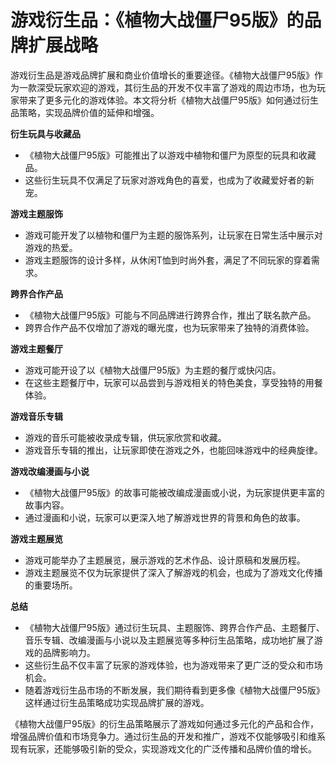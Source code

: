 # 游戏衍生品：《植物大战僵尸95版》的品牌扩展战略

游戏衍生品是游戏品牌扩展和商业价值增长的重要途径。《植物大战僵尸95版》作为一款深受玩家欢迎的游戏，其衍生品的开发不仅丰富了游戏的周边市场，也为玩家带来了更多元化的游戏体验。本文将分析《植物大战僵尸95版》如何通过衍生品策略，实现品牌价值的延伸和增强。

**衍生玩具与收藏品**
- 《植物大战僵尸95版》可能推出了以游戏中植物和僵尸为原型的玩具和收藏品。
- 这些衍生玩具不仅满足了玩家对游戏角色的喜爱，也成为了收藏爱好者的新宠。

**游戏主题服饰**
- 游戏可能开发了以植物和僵尸为主题的服饰系列，让玩家在日常生活中展示对游戏的热爱。
- 游戏主题服饰的设计多样，从休闲T恤到时尚外套，满足了不同玩家的穿着需求。

**跨界合作产品**
- 《植物大战僵尸95版》可能与不同品牌进行跨界合作，推出了联名款产品。
- 跨界合作产品不仅增加了游戏的曝光度，也为玩家带来了独特的消费体验。

**游戏主题餐厅**
- 游戏可能开设了以《植物大战僵尸95版》为主题的餐厅或快闪店。
- 在这些主题餐厅中，玩家可以品尝到与游戏相关的特色美食，享受独特的用餐体验。

**游戏音乐专辑**
- 游戏的音乐可能被收录成专辑，供玩家欣赏和收藏。
- 游戏音乐专辑的推出，让玩家即使在游戏之外，也能回味游戏中的经典旋律。

**游戏改编漫画与小说**
- 《植物大战僵尸95版》的故事可能被改编成漫画或小说，为玩家提供更丰富的故事内容。
- 通过漫画和小说，玩家可以更深入地了解游戏世界的背景和角色的故事。

**游戏主题展览**
- 游戏可能举办了主题展览，展示游戏的艺术作品、设计原稿和发展历程。
- 游戏主题展览不仅为玩家提供了深入了解游戏的机会，也成为了游戏文化传播的重要场所。

**总结**
- 《植物大战僵尸95版》通过衍生玩具、主题服饰、跨界合作产品、主题餐厅、音乐专辑、改编漫画与小说以及主题展览等多种衍生品策略，成功地扩展了游戏的品牌影响力。
- 这些衍生品不仅丰富了玩家的游戏体验，也为游戏带来了更广泛的受众和市场机会。
- 随着游戏衍生品市场的不断发展，我们期待看到更多像《植物大战僵尸95版》这样通过衍生品策略成功实现品牌扩展的游戏。

《植物大战僵尸95版》的衍生品策略展示了游戏如何通过多元化的产品和合作，增强品牌价值和市场竞争力。通过衍生品的开发和推广，游戏不仅能够吸引和维系现有玩家，还能够吸引新的受众，实现游戏文化的广泛传播和品牌价值的增长。